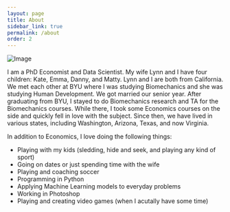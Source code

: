 ```yaml
---
layout: page
title: About
sidebar_link: true
permalink: /about
order: 2
---
```



![Image](../../assets/img/pepper.jpg)

I am a PhD Economist and Data Scientist. My wife Lynn and I have four children: Kate, Emma, Danny, and Matty. Lynn and I are both from California. We met each other at BYU where I was studying Biomechanics and she was studying Human Development. We got married our senior year. After graduating from BYU, I stayed to do Biomechanics research and TA for the Biomechanics courses. While there, I took some Economics courses on the side and quickly fell in love with the subject. Since then, we have lived in various states, including Washington, Arizona, Texas, and now Virginia.

In addition to Economics, I love doing the following things:
- Playing with my kids (sledding, hide and seek, and playing any kind of sport)
- Going on dates or just spending time with the wife
- Playing and coaching soccer
- Programming in Python
- Applying Machine Learning models to everyday problems
- Working in Photoshop
- Playing and creating video games (when I acutally have some time)
